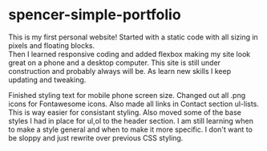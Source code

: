 # spencer-simple-portfolio
This is my first personal website! 
Started with a static code with all sizing in pixels and floating blocks.  
Then I learned responsive coding and added flexbox making my site look great on a phone and a desktop computer.
This site is still under construction and probably always will be.  As learn new skills I keep updating and tweaking. 

Finished styling text for mobile phone screen size.  Changed out all .png icons for Fontawesome icons.  Also made all links in Contact section ul-lists.  This is way easier for consistant styling.  Also moved some of the base styles I had in place for ul,ol to the header section.  I am still learning when to make a style general and when to make it more specific.  I don't want to be sloppy and just rewrite over previous CSS styling.
